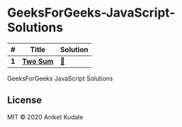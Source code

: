 # GeeksForGeeks-JavaScript-Solutions


|  #  | Title           |  Solution       |
|-----|---------------- | --------------- |
**1** | [**Two Sum**](https://www.geeksforgeeks.org/given-an-array-a-and-a-number-x-check-for-pair-in-a-with-sum-as-x/) | [:key:](https://github.com/aniketkudale/GeeksForGeeks-JavaScript-Solutions/blob/master/Two-Sums/solution.js) |
GeeksForGeeks JavaScript Solutions

## License
MIT © 2020 Aniket Kudale

